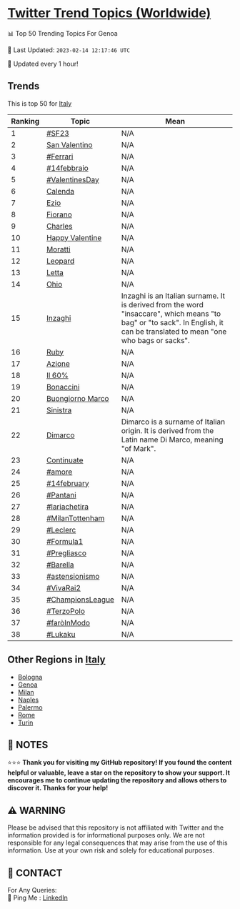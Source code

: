[Twitter Trend Topics (Worldwide)](https://github.com/ErcinDedeoglu/Twitter-Trend-Topics)
==========


📊 Top 50 Trending Topics For Genoa

📆 Last Updated: `2023-02-14 12:17:46 UTC`

🔧 Updated every 1 hour!


## Trends

This is top 50 for [Italy](</Italy>)

| Ranking | Topic | Mean |
| ------- | ------------ | ------------ |
| 1 | [#SF23](http://twitter.com/search?q=%23SF23) | N/A |
| 2 | [San Valentino](http://twitter.com/search?q=San+Valentino) | N/A |
| 3 | [#Ferrari](http://twitter.com/search?q=%23Ferrari) | N/A |
| 4 | [#14febbraio](http://twitter.com/search?q=%2314febbraio) | N/A |
| 5 | [#ValentinesDay](http://twitter.com/search?q=%23ValentinesDay) | N/A |
| 6 | [Calenda](http://twitter.com/search?q=Calenda) | N/A |
| 7 | [Ezio](http://twitter.com/search?q=Ezio) | N/A |
| 8 | [Fiorano](http://twitter.com/search?q=Fiorano) | N/A |
| 9 | [Charles](http://twitter.com/search?q=Charles) | N/A |
| 10 | [Happy Valentine](http://twitter.com/search?q=Happy+Valentine) | N/A |
| 11 | [Moratti](http://twitter.com/search?q=Moratti) | N/A |
| 12 | [Leopard](http://twitter.com/search?q=Leopard) | N/A |
| 13 | [Letta](http://twitter.com/search?q=Letta) | N/A |
| 14 | [Ohio](http://twitter.com/search?q=Ohio) | N/A |
| 15 | [Inzaghi](http://twitter.com/search?q=Inzaghi) | Inzaghi is an Italian surname. It is derived from the word "insaccare", which means "to bag" or "to sack". In English, it can be translated to mean "one who bags or sacks". |
| 16 | [Ruby](http://twitter.com/search?q=Ruby) | N/A |
| 17 | [Azione](http://twitter.com/search?q=Azione) | N/A |
| 18 | [Il 60%](http://twitter.com/search?q=Il+60%25) | N/A |
| 19 | [Bonaccini](http://twitter.com/search?q=Bonaccini) | N/A |
| 20 | [Buongiorno Marco](http://twitter.com/search?q=Buongiorno+Marco) | N/A |
| 21 | [Sinistra](http://twitter.com/search?q=Sinistra) | N/A |
| 22 | [Dimarco](http://twitter.com/search?q=Dimarco) | Dimarco is a surname of Italian origin. It is derived from the Latin name Di Marco, meaning "of Mark". |
| 23 | [Continuate](http://twitter.com/search?q=Continuate) | N/A |
| 24 | [#amore](http://twitter.com/search?q=%23amore) | N/A |
| 25 | [#14february](http://twitter.com/search?q=%2314february) | N/A |
| 26 | [#Pantani](http://twitter.com/search?q=%23Pantani) | N/A |
| 27 | [#lariachetira](http://twitter.com/search?q=%23lariachetira) | N/A |
| 28 | [#MilanTottenham](http://twitter.com/search?q=%23MilanTottenham) | N/A |
| 29 | [#Leclerc](http://twitter.com/search?q=%23Leclerc) | N/A |
| 30 | [#Formula1](http://twitter.com/search?q=%23Formula1) | N/A |
| 31 | [#Pregliasco](http://twitter.com/search?q=%23Pregliasco) | N/A |
| 32 | [#Barella](http://twitter.com/search?q=%23Barella) | N/A |
| 33 | [#astensionismo](http://twitter.com/search?q=%23astensionismo) | N/A |
| 34 | [#VivaRai2](http://twitter.com/search?q=%23VivaRai2) | N/A |
| 35 | [#ChampionsLeague](http://twitter.com/search?q=%23ChampionsLeague) | N/A |
| 36 | [#TerzoPolo](http://twitter.com/search?q=%23TerzoPolo) | N/A |
| 37 | [#faròInModo](http://twitter.com/search?q=%23far%c3%b2InModo) | N/A |
| 38 | [#Lukaku](http://twitter.com/search?q=%23Lukaku) | N/A |



## Other Regions in [Italy](</Italy>)

* [Bologna](</Italy/Bologna.md>)
* [Genoa](</Italy/Genoa.md>)
* [Milan](</Italy/Milan.md>)
* [Naples](</Italy/Naples.md>)
* [Palermo](</Italy/Palermo.md>)
* [Rome](</Italy/Rome.md>)
* [Turin](</Italy/Turin.md>)



## 📝 NOTES

⭐⭐⭐ **Thank you for visiting my GitHub repository! If you found the content helpful or valuable, leave a star on the repository to show your support. It encourages me to continue updating the repository and allows others to discover it. Thanks for your help!**


## ⚠️ WARNING

Please be advised that this repository is not affiliated with Twitter and the information provided is for informational purposes only. We are not responsible for any legal consequences that may arise from the use of this information. Use at your own risk and solely for educational purposes.


## 📨 CONTACT

 For Any Queries:  
            🏓 Ping Me : [LinkedIn](https://www.linkedin.com/in/ercindedeoglu/)
